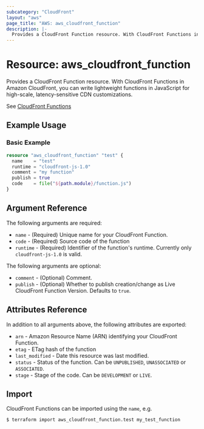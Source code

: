 ```yaml
---
subcategory: "CloudFront"
layout: "aws"
page_title: "AWS: aws_cloudfront_function"
description: |-
  Provides a CloudFront Function resource. With CloudFront Functions in Amazon CloudFront, you can write lightweight functions in JavaScript for high-scale, latency-sensitive CDN customizations. 
---
```


# Resource: aws_cloudfront_function

Provides a CloudFront Function resource. With CloudFront Functions in Amazon CloudFront, you can write lightweight functions in JavaScript for high-scale, latency-sensitive CDN customizations.

See [CloudFront Functions](https://docs.aws.amazon.com/AmazonCloudFront/latest/DeveloperGuide/cloudfront-functions.html)

## Example Usage

### Basic Example

```terraform
resource "aws_cloudfront_function" "test" {
  name    = "test"
  runtime = "cloudfront-js-1.0"
  comment = "my function"
  publish = true
  code    = file("${path.module}/function.js")
}
```

## Argument Reference

The following arguments are required:

* `name` - (Required) Unique name for your CloudFront Function.
* `code` - (Required) Source code of the function
* `runtime` - (Required) Identifier of the function's runtime. Currently only `cloudfront-js-1.0` is valid.

The following arguments are optional:

* `comment` - (Optional) Comment.
* `publish` - (Optional) Whether to publish creation/change as Live CloudFront Function Version. Defaults to `true`.

## Attributes Reference

In addition to all arguments above, the following attributes are exported:

* `arn` - Amazon Resource Name (ARN) identifying your CloudFront Function.
* `etag` - ETag hash of the function
* `last_modified` - Date this resource was last modified.
* `status` - Status of the function. Can be `UNPUBLISHED`, `UNASSOCIATED` or `ASSOCIATED`.
* `stage` - Stage of the code. Can be `DEVELOPMENT` or `LIVE`.

## Import

CloudFront Functions can be imported using the `name`, e.g.

```
$ terraform import aws_cloudfront_function.test my_test_function
```
